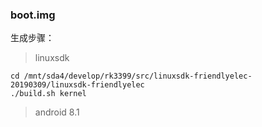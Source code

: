 ### boot.img

生成步骤：

> linuxsdk

```
cd /mnt/sda4/develop/rk3399/src/linuxsdk-friendlyelec-20190309/linuxsdk-friendlyelec
./build.sh kernel
```

> android 8.1



